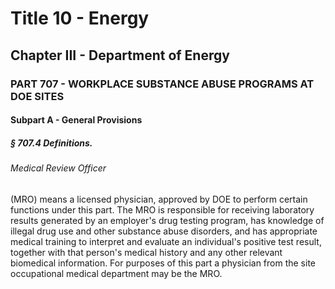 
# Title 10 - Energy
## Chapter III - Department of Energy
### PART 707 - WORKPLACE SUBSTANCE ABUSE PROGRAMS AT DOE SITES
#### Subpart A - General Provisions
##### § 707.4 Definitions.
###### Medical Review Officer

(MRO) means a licensed physician, approved by DOE to perform certain functions under this part. The MRO is responsible for receiving laboratory results generated by an employer's drug testing program, has knowledge of illegal drug use and other substance abuse disorders, and has appropriate medical training to interpret and evaluate an individual's positive test result, together with that person's medical history and any other relevant biomedical information. For purposes of this part a physician from the site occupational medical department may be the MRO.
